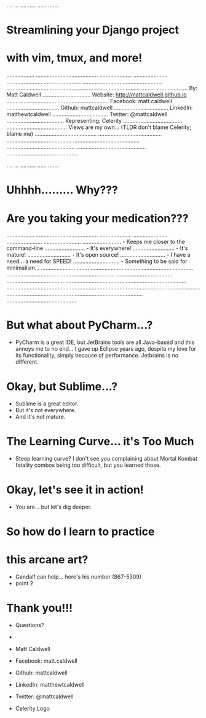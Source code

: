 .
..
...
....
.....
......
.......
# Streamlining your Django project
# with vim, tmux, and more!
..................
...................
....................
.....................
......................
.......................
........................
.........................
..........................
...........................
............................
.............................
..............................                             By: Matt Caldwell
...............................                            Website: http://mattcaldwell.github.io
................................
.................................                          Facebook: matt.caldwell
..................................                         Github: mattcaldwell
...................................                        LinkedIn: matthewtcaldwell
....................................                       Twitter: @mattcaldwell
.....................................                      Representing: Celerity
......................................
.......................................                    Views are my own... (TLDR don't blame Celerity; blame me)
........................................
.........................................
..........................................
...........................................
............................................
.............................................
..............................................


.
..
...
....
.....
......
.......
# Uhhhh......... Why???
# Are you taking your medication???
..................
...................
....................
.....................
......................
.......................
........................
.........................                                  - Keeps me closer to the command-line
..........................                                 - It's everywhere!
...........................                                - It's mature!
............................                               - It's open source!
.............................                              - I have a need... a need for SPEED!
..............................                             - Something to be said for minimalism...
...............................
................................
.................................
..................................
...................................
....................................
.....................................
......................................
.......................................
........................................
.........................................
..........................................
...........................................
............................................
.............................................


# But what about PyCharm...?

- PyCharm is a great IDE, but JetBrains tools are all Java-based
  and this annoys me to no end... I gave up Eclipse years ago,
  despite my love for its functionality, simply because of performance.
  Jetbrains is no different.


# Okay, but Sublime...?

- Sublime is a great editor.
- But it's not everywhere.
- And it's not mature.


# The Learning Curve... it's Too Much

- Steep learning curve? I don't see you complaining about
  Mortal Kombat fatality combos being too difficult, but
  you learned those.


# Okay, let's see it in action!

- You are... but let's dig deeper.


# So how do I learn to practice
# this arcane art?
- Gandalf can help... here's his number (867-5309)
- point 2


# Thank you!!!

- Questions?
-
- Matt Caldwell
- Facebook: matt.caldwell
- Github: mattcaldwell
- LinkedIn: matthewtcaldwell
- Twitter: @mattcaldwell

- Celerity Logo
